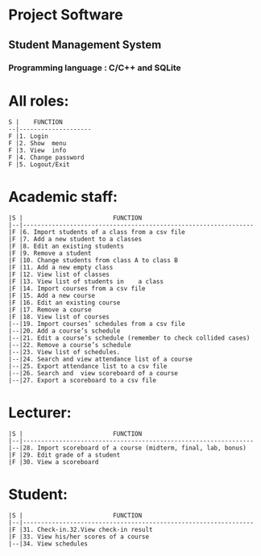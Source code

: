 # Project Software
## Student Management System
### Programming language : C/C++ and SQLite
# All roles:
	S |    FUNCTION 		
	--|--------------------
  	F |1. Login 			
	F |2. Show	menu 		
	F |3. View	info 		
	F |4. Change password 	
	F |5. Logout/Exit 		
# Academic staff:
	|S |   						 FUNCTION 								
	|--|----------------------------------------------------------------
	|F |6. Import students of a	class from a csv file 					
	|F |7. Add a new student to	a classes								
	|F |8. Edit	an existing	students 									
	|F |9. Remove a student 											
	|F |10. Change students	from class A to	class B 					
	|F |11. Add	a new empty class 										
	|F |12. View list of classes 										
	|F |13. View list of students in	a class 						
	|F |14. Import courses from	a csv file 								
	|F |15. Add	a new course 											
	|F |16. Edit an	existing course 									
	|F |17. Remove a course 											
	|F |18. View list of courses 										
	|--|19. Import courses’ schedules from a csv file 					
	|--|20. Add	a course’s schedule 									
	|--|21. Edit a course’s schedule (remember to check	collided cases) 
	|--|22. Remove a course’s schedule 									
	|--|23. View list of schedules. 									
	|--|24. Search and view attendance list	of a course 				
	|--|25. Export attendance list to a	csv	file 						
	|--|26. Search and	view scoreboard of a course 					
	|--|27. Export a scoreboard	to a csv file 							
# Lecturer:
	|S |   						 FUNCTION 								
	|--|----------------------------------------------------------------
	|--|28. Import scoreboard of a course (midterm,	final, lab, bonus) 	
	|F |29. Edit grade of a	student 									
	|F |30. View a scoreboard 											
# Student:
	|S |   						 FUNCTION 								
	|--|----------------------------------------------------------------
	|F |31. Check-in.32.View check-in result 							
	|F |33. View his/her scores of a course 							
	|--|34. View schedules 												